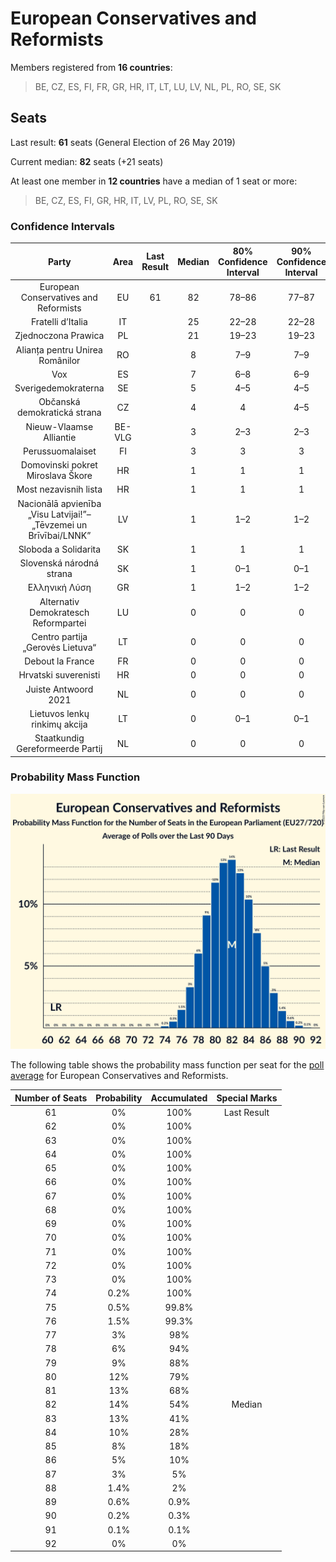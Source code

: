 # European Conservatives and Reformists

Members registered from **16 countries**:

> BE, CZ, ES, FI, FR, GR, HR, IT, LT, LU, LV, NL, PL, RO, SE, SK

## Seats

Last result: **61** seats (General Election of 26 May 2019)

Current median: **82** seats (+21 seats)

At least one member in **12 countries** have a median of 1 seat or more:

> BE, CZ, ES, FI, GR, HR, IT, LV, PL, RO, SE, SK

### Confidence Intervals

| Party | Area | Last Result | Median | 80% Confidence Interval | 90% Confidence Interval | 95% Confidence Interval | 99% Confidence Interval |
|:-----:|:----:|:-----------:|:------:|:-----------------------:|:-----------------------:|:-----------------------:|:-----------------------:|
| European Conservatives and Reformists | EU | 61 | 82 | 78–86 | 77–87 | 77–87 | 75–89 |
| Fratelli d’Italia | IT | | 25 | 22–28 | 22–28 | 22–28 | 21–29 |
| Zjednoczona Prawica | PL | | 21 | 19–23 | 19–23 | 19–23 | 18–24 |
| Alianța pentru Unirea Românilor | RO | | 8 | 7–9 | 7–9 | 7–9 | 7–10 |
| Vox | ES | | 7 | 6–8 | 6–9 | 6–9 | 5–10 |
| Sverigedemokraterna | SE | | 5 | 4–5 | 4–5 | 4–5 | 4–6 |
| Občanská demokratická strana | CZ | | 4 | 4 | 4–5 | 4–5 | 3–5 |
| Nieuw-Vlaamse Alliantie | BE-VLG | | 3 | 2–3 | 2–3 | 2–3 | 2–4 |
| Perussuomalaiset | FI | | 3 | 3 | 3 | 3 | 3–4 |
| Domovinski pokret Miroslava Škore | HR | | 1 | 1 | 1 | 1 | 1–2 |
| Most nezavisnih lista | HR | | 1 | 1 | 1 | 1 | 1–2 |
| Nacionālā apvienība „Visu Latvijai!”–„Tēvzemei un Brīvībai/LNNK” | LV | | 1 | 1–2 | 1–2 | 1–2 | 1–2 |
| Sloboda a Solidarita | SK | | 1 | 1 | 1 | 0–1 | 0–1 |
| Slovenská národná strana | SK | | 1 | 0–1 | 0–1 | 0–1 | 0–1 |
| Ελληνική Λύση | GR | | 1 | 1–2 | 1–2 | 1–2 | 1–2 |
| Alternativ Demokratesch Reformpartei | LU | | 0 | 0 | 0 | 0 | 0 |
| Centro partija „Gerovės Lietuva“ | LT | | 0 | 0 | 0 | 0–1 | 0–1 |
| Debout la France | FR | | 0 | 0 | 0 | 0 | 0 |
| Hrvatski suverenisti | HR | | 0 | 0 | 0 | 0 | 0 |
| Juiste Antwoord 2021 | NL | | 0 | 0 | 0 | 0 | 0 |
| Lietuvos lenkų rinkimų akcija | LT | | 0 | 0–1 | 0–1 | 0–1 | 0–1 |
| Staatkundig Gereformeerde Partij | NL | | 0 | 0 | 0 | 0 | 0 |

### Probability Mass Function

![Graph with seats probability mass function not yet produced](average-2023-12-31-seats-pmf-europeanconservativesandreformists.png "Seats Probability Mass Function")

The following table shows the probability mass function per seat for the [poll average](average-2023-12-31.html) for European Conservatives and Reformists.

| Number of Seats | Probability | Accumulated | Special Marks |
|:---------------:|:-----------:|:-----------:|:-------------:|
| 61 | 0% | 100% | Last Result |
| 62 | 0% | 100% |  |
| 63 | 0% | 100% |  |
| 64 | 0% | 100% |  |
| 65 | 0% | 100% |  |
| 66 | 0% | 100% |  |
| 67 | 0% | 100% |  |
| 68 | 0% | 100% |  |
| 69 | 0% | 100% |  |
| 70 | 0% | 100% |  |
| 71 | 0% | 100% |  |
| 72 | 0% | 100% |  |
| 73 | 0% | 100% |  |
| 74 | 0.2% | 100% |  |
| 75 | 0.5% | 99.8% |  |
| 76 | 1.5% | 99.3% |  |
| 77 | 3% | 98% |  |
| 78 | 6% | 94% |  |
| 79 | 9% | 88% |  |
| 80 | 12% | 79% |  |
| 81 | 13% | 68% |  |
| 82 | 14% | 54% | Median |
| 83 | 13% | 41% |  |
| 84 | 10% | 28% |  |
| 85 | 8% | 18% |  |
| 86 | 5% | 10% |  |
| 87 | 3% | 5% |  |
| 88 | 1.4% | 2% |  |
| 89 | 0.6% | 0.9% |  |
| 90 | 0.2% | 0.3% |  |
| 91 | 0.1% | 0.1% |  |
| 92 | 0% | 0% |  |


